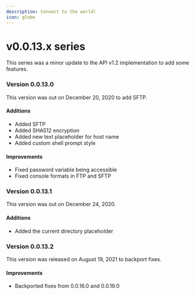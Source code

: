 ```yaml
---
description: Connect to the world!
icon: globe
---
```


# v0.0.13.x series

This series was a minor update to the API v1.2 implementation to add some features.

### Version 0.0.13.0

This version was out on December 20, 2020 to add SFTP.

#### Additions

* Added SFTP
* Added SHA512 encryption
* Added new text placeholder for host name
* Added custom shell prompt style

#### Improvements

* Fixed password variable being accessible
* Fixed console formats in FTP and SFTP

### Version 0.0.13.1

This version was out on December 24, 2020.

#### Additions

* Added the current directory placeholder

### Version 0.0.13.2

This version was released on August 19, 2021 to backport fixes.

#### Improvements

* Backported fixes from 0.0.16.0 and 0.0.19.0
